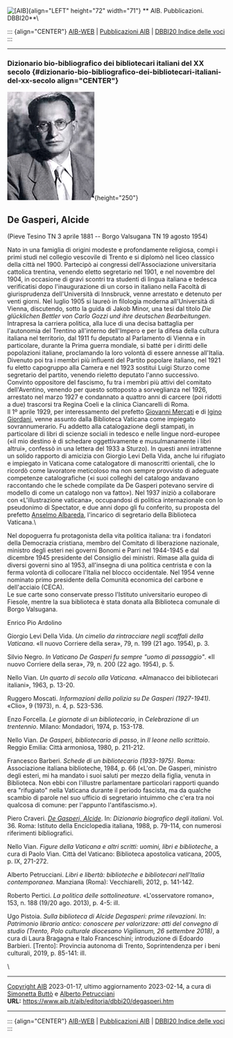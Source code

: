 ![\[AIB\]](/aib/wi/aibv72.gif){align="LEFT" height="72" width="71"}
** AIB. Pubblicazioni. DBBI20**\

::: {align="CENTER"}
[AIB-WEB](/) \| [Pubblicazioni AIB](/pubblicazioni/) \| [DBBI20 Indice
delle voci](dbbi20.htm)
:::

------------------------------------------------------------------------

### Dizionario bio-bibliografico dei bibliotecari italiani del XX secolo {#dizionario-bio-bibliografico-dei-bibliotecari-italiani-del-xx-secolo align="CENTER"}

![\[Ritratto\]](degasperi.jpg){height="250"}

## De Gasperi, Alcide

(Pieve Tesino TN 3 aprile 1881 -- Borgo Valsugana TN 19 agosto 1954)

Nato in una famiglia di origini modeste e profondamente religiosa, compì
i primi studi nel collegio vescovile di Trento e si diplomò nel liceo
classico della città nel 1900. Partecipò ai congressi dell\'Associazione
universitaria cattolica trentina, venendo eletto segretario nel 1901, e
nel novembre del 1904, in occasione di gravi scontri tra studenti di
lingua italiana e tedesca verificatisi dopo l\'inaugurazione di un corso
in italiano nella Facoltà di giurisprudenza dell\'Università di
Innsbruck, venne arrestato e detenuto per venti giorni. Nel luglio 1905
si laureò in filologia moderna all\'Università di Vienna, discutendo,
sotto la guida di Jakob Minor, una tesi dal titolo *Die glücklichen
Bettler von Carlo Gozzi und ihre deutschen Bearbeitungen*.\
Intrapresa la carriera politica, alla luce di una decisa battaglia per
l\'autonomia del Trentino all\'interno dell\'Impero e per la difesa
della cultura italiana nel territorio, dal 1911 fu deputato al
Parlamento di Vienna e in particolare, durante la Prima guerra mondiale,
si batté per i diritti delle popolazioni italiane, proclamando la loro
volontà di essere annesse all\'Italia.\
Divenuto poi tra i membri più influenti del Partito popolare italiano,
nel 1921 fu eletto capogruppo alla Camera e nel 1923 sostituì Luigi
Sturzo come segretario del partito, venendo rieletto deputato l\'anno
successivo. Convinto oppositore del fascismo, fu tra i membri più attivi
del comitato dell\'Aventino, venendo per questo sottoposto a
sorveglianza nel 1926, arrestato nel marzo 1927 e condannato a quattro
anni di carcere (poi ridotti a due) trascorsi tra Regina Coeli e la
clinica Ciancarelli di Roma.\
Il 1º aprile 1929, per interessamento del prefetto [Giovanni
Mercati](mercati.htm) e di [Igino Giordani](giordani.htm), venne assunto
dalla Biblioteca Vaticana come impiegato sovrannumerario. Fu addetto
alla catalogazione degli stampati, in particolare di libri di scienze
sociali in tedesco e nelle lingue nord-europee («il mio destino è di
schedare oggettivamente e musulmanamente i libri altrui», confessò in
una lettera del 1933 a Sturzo). In questi anni intrattenne un solido
rapporto di amicizia con Giorgio Levi Della Vida, anche lui rifugiato e
impiegato in Vaticana come catalogatore di manoscritti orientali, che lo
ricordò come lavoratore meticoloso ma non sempre provvisto di adeguate
competenze catalografiche («i suoi colleghi del catalogo andavano
raccontando che le schede compilate da De Gasperi potevano servire di
modello di come un catalogo non va fatto»). Nel 1937 iniziò a
collaborare con «L\'illustrazione vaticana», occupandosi di politica
internazionale con lo pseudonimo di Spectator, e due anni dopo gli fu
conferito, su proposta del prefetto [Anselmo Albareda](albareda.htm),
l\'incarico di segretario della Biblioteca Vaticana.\

Nel dopoguerra fu protagonista della vita politica italiana: tra i
fondatori della Democrazia cristiana, membro del Comitato di liberazione
nazionale, ministro degli esteri nei governi Bonomi e Parri nel
1944-1945 e dal dicembre 1945 presidente del Consiglio dei ministri.
Rimase alla guida di diversi governi sino al 1953, all\'insegna di una
politica centrista e con la ferma volontà di collocare l\'Italia nel
blocco occidentale. Nel 1954 venne nominato primo presidente della
Comunità economica del carbone e dell\'acciaio (CECA).\
Le sue carte sono conservate presso l\'Istituto universitario europeo di
Fiesole, mentre la sua biblioteca è stata donata alla Biblioteca
comunale di Borgo Valsugana.

Enrico Pio Ardolino

Giorgio Levi Della Vida. *Un cimelio da rintracciare negli scaffali
della Vaticana*. «Il nuovo Corriere della sera», 79, n. 199 (21 ago.
1954), p. 3.

Silvio Negro. *In Vaticano De Gasperi fu sempre \"uomo di passaggio\"*.
«Il nuovo Corriere della sera», 79, n. 200 (22 ago. 1954), p. 5.

Nello Vian. *Un quarto di secolo alla Vaticana*. «Almanacco dei
bibliotecari italiani», 1963, p. 13-20.

Ruggero Moscati. *Informazioni della polizia su De Gasperi (1927-1941)*.
«Clio», 9 (1973), n. 4, p. 523-536.

Enzo Forcella. *Le giornate di un bibliotecario*, in *Celebrazione di un
trentennio*. Milano: Mondadori, 1974, p. 153-178.

Nello Vian. *De Gasperi, bibliotecario di passo*, in *Il leone nello
scrittoio*. Reggio Emilia: Città armoniosa, 1980, p. 211-212.

Francesco Barberi. *Schede di un bibliotecario (1933-1975)*. Roma:
Associazione italiana biblioteche, 1984, p. 66 («L\'on. De Gasperi,
ministro degli esteri, mi ha mandato i suoi saluti per mezzo della
figlia, venuta in Biblioteca. Non ebbi con l\'illustre parlamentare
particolari rapporti quando era \"rifugiato\" nella Vaticana durante il
periodo fascista, ma da qualche scambio di parole nel suo ufficio di
segretario intuimmo che c\'era tra noi qualcosa di comune: per
l\'appunto l\'antifascismo.»).

Piero Craveri. *[De Gasperi,
Alcide](https://www.treccani.it/enciclopedia/alcide-de-gasperi_%28Dizionario-Biografico%29/)*.
In: *Dizionario biografico degli italiani*. Vol. 36. Roma: Istituto
della Enciclopedia italiana, 1988, p. 79-114, con numerosi riferimenti
bibliografici.

Nello Vian. *Figure della Vaticana e altri scritti: uomini, libri e
biblioteche*, a cura di Paolo Vian. Città del Vaticano: Biblioteca
apostolica vaticana, 2005, p. IX, 271-272.

Alberto Petrucciani. *Libri e libertà: biblioteche e bibliotecari
nell\'Italia contemporanea*. Manziana (Roma): Vecchiarelli, 2012, p.
141-142.

Roberto Pertici. *La politica delle sottolineature*. «L\'osservatore
romano», 153, n. 188 (19/20 ago. 2013), p. 4-5: ill.

Ugo Pistoia. *Sulla biblioteca di Alcide Degasperi: prime rilevazioni*.
In: *Patrimonio librario antico: conoscere per valorizzare: atti del
convegno di studio (Trento, Polo culturale diocesano Vigilianum, 26
settembre 2018)*, a cura di Laura Bragagna e Italo Franceschini;
introduzione di Edoardo Barbieri. \[Trento\]: Provincia autonoma di
Trento, Soprintendenza per i beni culturali, 2019, p. 85-141: ill.

\

------------------------------------------------------------------------

[Copyright AIB](/su-questo-sito/dichiarazione-di-copyright-aib-web/)
2023-01-17, ultimo aggiornamento 2023-02-14, a cura di [Simonetta
Buttò](/aib/redazione3.htm) e [Alberto
Petrucciani](/su-questo-sito/redazione-aib-web/)\
**URL:** https://www.aib.it/aib/editoria/dbbi20/degasperi.htm

------------------------------------------------------------------------

::: {align="CENTER"}
[AIB-WEB](/) \| [Pubblicazioni AIB](/pubblicazioni/) \| [DBBI20 Indice
delle voci](dbbi20.htm)
:::
